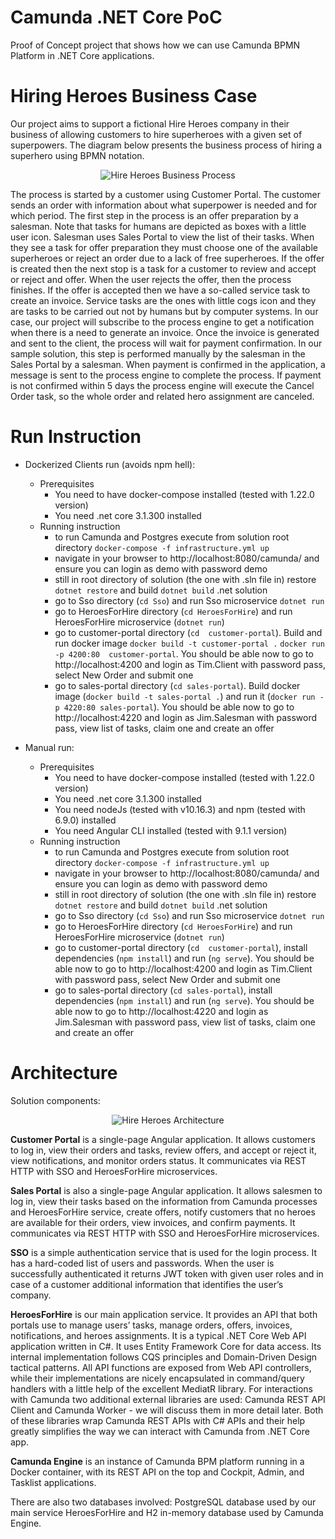 # Camunda .NET Core PoC
Proof of Concept project that shows how we can use Camunda BPMN Platform in .NET Core applications.


# Hiring Heroes Business Case
Our project aims to support a fictional Hire Heroes company in their business of allowing customers to hire superheroes with a given set of superpowers. The diagram below presents the business process of hiring a superhero using BPMN notation.

<p align="center">
    <img alt="Hire Heroes Business Process" src="https://raw.githubusercontent.com/asc-lab/camunda-dotnetcore-poc/master/images/heroes-bpmn.png"/>
</p>

The process is started by a customer using Customer Portal. The customer sends an order with information about what superpower is needed and for which period. The first step in the process is an offer preparation by a salesman. Note that tasks for humans are depicted as boxes with a little user icon. Salesman uses Sales Portal to view the list of their tasks. When they see a task for offer preparation they must choose one of the available superheroes or reject an order due to a lack of free superheroes. If the offer is created then the next stop is a task for a customer to review and accept or reject and offer. When the user rejects the offer, then the process finishes. If the offer is accepted then we have a so-called service task to create an invoice. Service tasks are the ones with little cogs icon and they are tasks to be carried out not by humans but by computer systems. In our case, our project will subscribe to the process engine to get a notification when there is a need to generate an invoice. Once the invoice is generated and sent to the client, the process will wait for payment confirmation. In our sample solution, this step is performed manually by the salesman in the Sales Portal by a salesman. When payment is confirmed in the application, a message is sent to the process engine to complete the process. If payment is not confirmed within 5 days the process engine will execute the Cancel Order task, so the whole order and related hero assignment are canceled.  

# Run Instruction
- Dockerized Clients run (avoids npm hell):
    - Prerequisites
        - You need to have docker-compose installed (tested with 1.22.0 version)
        - You need .net core 3.1.300 installed
    - Running instruction
        - to run Camunda and Postgres execute from solution root directory
        `docker-compose -f infrastructure.yml up`
        - navigate in your browser to http://localhost:8080/camunda/ and ensure you can login as demo with password demo
        - still in root directory of solution (the one with .sln file in) restore `dotnet restore` and build `dotnet build` .net solution
        - go to Sso directory (`cd Sso`) and run Sso microservice `dotnet run`
        - go to HeroesForHire directory (`cd HeroesForHire`) and run HeroesForHire microservice (`dotnet run`)
        - go to customer-portal directory (`cd  customer-portal`). Build and run docker image `docker build -t customer-portal .` `docker run -p 4200:80  customer-portal`. You should be able now to go to http://localhost:4200 and login as Tim.Client with password pass, select New Order and submit one
        - go to sales-portal directory (`cd sales-portal`). Build docker image (`docker build -t sales-portal .`) and run it (`docker run -p 4220:80 sales-portal`). You should be able now to go to http://localhost:4220 and login as Jim.Salesman with password pass, view list of tasks, claim one and create an offer
                 

- Manual run:
    - Prerequisites
        - You need to have docker-compose installed (tested with 1.22.0 version)
        - You need .net core 3.1.300 installed
        - You need nodeJs (tested with v10.16.3) and npm (tested with 6.9.0) installed
        - You need Angular CLI installed (tested with 9.1.1 version)
    - Running instruction
        - to run Camunda and Postgres execute from solution root directory
        `docker-compose -f infrastructure.yml up`
        - navigate in your browser to http://localhost:8080/camunda/ and ensure you can login as demo with password demo
        - still in root directory of solution (the one with .sln file in) restore `dotnet restore` and build `dotnet build` .net solution
        - go to Sso directory (`cd Sso`) and run Sso microservice `dotnet run`
        - go to HeroesForHire directory (`cd HeroesForHire`) and run HeroesForHire microservice (`dotnet run`)
        - go to customer-portal directory (`cd  customer-portal`), install dependencies (`npm install`) and run (`ng serve`). You should be able now to go to http://localhost:4200 and login as Tim.Client with password pass, select New Order and submit one
        - go to sales-portal directory (`cd sales-portal`), install dependencies (`npm install`) and run (`ng serve`). You should be able now to go to http://localhost:4220 and login as Jim.Salesman with password pass, view list of tasks, claim one and create an offer
           
# Architecture

Solution components:

<p align="center">
    <img alt="Hire Heroes Architecture" src="https://raw.githubusercontent.com/asc-lab/camunda-dotnetcore-poc/master/images/heroes_arch.png"/>
</p>

<b>Customer Portal</b> is a single-page Angular application. It allows customers to log in, view their orders and tasks, review offers, and accept or reject it, view notifications, and monitor orders status. It communicates via REST HTTP with SSO and HeroesForHire microservices.

<b>Sales Portal</b> is also a single-page Angular application. It allows salesmen to log in, view their tasks based on the information from Camunda processes and HeroesForHire service, create offers, notify customers that no heroes are available for their orders, view invoices, and confirm payments. It communicates via REST HTTP with SSO and HeroesForHire microservices.

<b>SSO</b> is a simple authentication service that is used for the login process. It has a hard-coded list of users and passwords. When the user is successfully authenticated it returns JWT token with given user roles and in case of a customer additional information that identifies the user’s company.

<b>HeroesForHire</b> is our main application service. It provides an API that both portals use to manage users’ tasks, manage orders, offers, invoices, notifications, and heroes assignments.
It is a typical .NET Core Web API application written in C#. It uses Entity Framework Core for data access. Its internal implementation follows CQS principles and Domain-Driven Design tactical patterns. All API functions are exposed from Web API controllers, while their implementations are nicely encapsulated in command/query handlers with a little help of the excellent MediatR library. For interactions with Camunda two additional external libraries are used: Camunda REST API Client and Camunda Worker - we will discuss them in more detail later. Both of these libraries wrap Camunda REST APIs with C# APIs and their help greatly simplifies the way we can interact with Camunda from .NET Core app.

<b>Camunda Engine</b> is an instance of Camunda BPM platform running in a Docker container, with its REST API on the top and Cockpit, Admin, and Tasklist applications. 

There are also two databases involved: PostgreSQL database used by our main service HeroesForHire and H2 in-memory database used by Camunda Engine.






